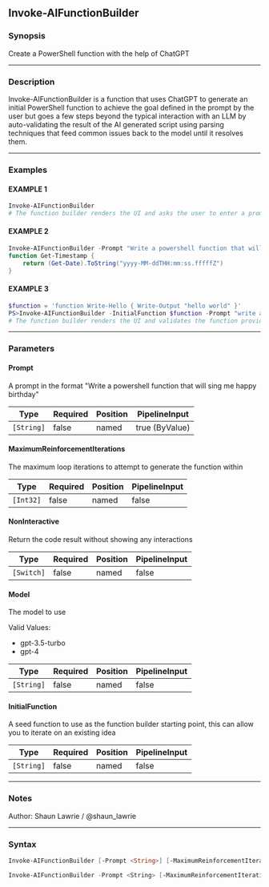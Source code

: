 Invoke-AIFunctionBuilder
------------------------




### Synopsis
Create a PowerShell function with the help of ChatGPT



---


### Description

Invoke-AIFunctionBuilder is a function that uses ChatGPT to generate an initial PowerShell function to achieve the goal defined
in the prompt by the user but goes a few steps beyond the typical interaction with an LLM by auto-validating the result
of the AI generated script using parsing techniques that feed common issues back to the model until it resolves them.



---


### Examples
#### EXAMPLE 1
```PowerShell
Invoke-AIFunctionBuilder
# The function builder renders the UI and asks the user to enter a prompt to generate a function
```

#### EXAMPLE 2
```PowerShell
Invoke-AIFunctionBuilder -Prompt "Write a powershell function that will show a date and time in timestamp form" -NonInteractive
function Get-Timestamp {
    return (Get-Date).ToString("yyyy-MM-ddTHH:mm:ss.fffffZ")
}
```

#### EXAMPLE 3
```PowerShell
$function = 'function Write-Hello { Write-Output "hello world" }'
PS>Invoke-AIFunctionBuilder -InitialFunction $function -Prompt "write a powershell function that says hello"
# The function builder renders the UI and validates the function provided meets the goal of the prompt
```



---


### Parameters
#### **Prompt**

A prompt in the format "Write a powershell function that will sing me happy birthday"






|Type      |Required|Position|PipelineInput |
|----------|--------|--------|--------------|
|`[String]`|false   |named   |true (ByValue)|



#### **MaximumReinforcementIterations**

The maximum loop iterations to attempt to generate the function within






|Type     |Required|Position|PipelineInput|
|---------|--------|--------|-------------|
|`[Int32]`|false   |named   |false        |



#### **NonInteractive**

Return the code result without showing any interactions






|Type      |Required|Position|PipelineInput|
|----------|--------|--------|-------------|
|`[Switch]`|false   |named   |false        |



#### **Model**

The model to use



Valid Values:

* gpt-3.5-turbo
* gpt-4






|Type      |Required|Position|PipelineInput|
|----------|--------|--------|-------------|
|`[String]`|false   |named   |false        |



#### **InitialFunction**

A seed function to use as the function builder starting point, this can allow you to iterate on an existing idea






|Type      |Required|Position|PipelineInput|
|----------|--------|--------|-------------|
|`[String]`|false   |named   |false        |





---


### Notes
Author: Shaun Lawrie / @shaun_lawrie



---


### Syntax
```PowerShell
Invoke-AIFunctionBuilder [-Prompt <String>] [-MaximumReinforcementIterations <Int32>] [-Model <String>] [-InitialFunction <String>] [<CommonParameters>]
```
```PowerShell
Invoke-AIFunctionBuilder -Prompt <String> [-MaximumReinforcementIterations <Int32>] [-NonInteractive] [-Model <String>] [-InitialFunction <String>] [<CommonParameters>]
```
